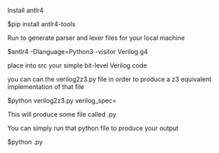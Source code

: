 Install antlr4 

$pip install antlr4-tools

Run to generate parser and lexer files for your local machine

$antlr4 -Dlanguage=Python3 -visitor Verilog.g4

place into src your simple bit-level Verilog code

you can can the verilog2z3.py file in order to produce a z3 equivalent implementation of that file

$python verilog2z3.py verilog_spec=<your verilog file> 

This will produce some file called <your verilog file>.py

You can simply run that python file to produce your output

$python <your verilog file>.py
